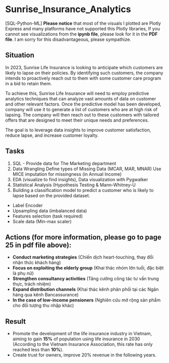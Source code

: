# Sunrise_Insurance_Analytics
[SQL-Python-ML]
**Please notice** that most of the visuals I plotted are Plotly Express and many platforms have not supported this Plotly libraries, If you cannot see visualizations from the **ipynb file**, please look for it in the **PDF file**. I am sorry for this disadvantageous, please sympathize.

## **Situation**
In 2023, Sunrise Life Insurance is looking to anticipate which customers are likely to lapse on their policies. By
identifying such customers, the company intends to proactively reach out to them with some customer care
program in a bid to retain them.

To achieve this, Sunrise Life Insurance will need to employ predictive analytics techniques that can analyze vast
amounts of data on customer and other relevant factors. Once the predictive model has been developed,
company will use it to generate a list of customers who are at high risk of lapsing. The company will then reach out
to these customers with tailored offers that are designed to meet their unique needs and preferences.

The goal is to leverage data insights to improve customer satisfaction, reduce lapse, and increase customer
loyalty.

## **Tasks**
1. SQL - Provide data for The Marketing department
2. Data Wrangling 
Define types of Missing Data (MCAR, MAR, MNAR)
Use MICE imputation for missingness (in Annual Income)
3. EDA (visualize to find insights), Data visualization with Pygwalker
4. Statistical Analysis (Hypothesis Testing & Mann-Whitney-U
5. Building a classification model to predict a customer who is likely to lapse based on the
provided dataset.
- Label Encoder
- Upsampling data (imbalanced data)
- Features selection (task required)
- Scale data (Min-max scaler)

## **Actions** (for more information, please go to **page 25** in **pdf** file above):
- **Conduct marketing strategies** (Chiến dịch heart-touching, thay đổi nhận thức khách hàng)
- **Focus on exploiting the elderly group** (Khai thác nhóm lớn tuổi, đặc biệt là phụ nữ)
- **Strengthen consultancy activities** (Tăng cường công tác tư vấn trung thực, trách nhiệm)
- **Expand distribution channels** (Khai thác kênh phân phối tại các Ngân hàng qua kênh Bancassurance)
- **In the case of low-income pensioners** (Nghiên cứu mở rộng sản phẩm cho đối tượng thu nhập khác)

## Result
- Promote the development of the life insurance industry in Vietnam, aiming to gain **15%** of population using life insurance in 2030 (According to the Vietnam Insurance Association, this rate has only reached less than **10%**).
- Create trust for owners, improve 20% revenue in the following years.
